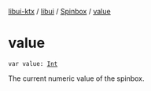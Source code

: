 [libui-ktx](../../index.md) / [libui](../index.md) / [Spinbox](index.md) / [value](./value.md)

# value

`var value: `[`Int`](https://kotlinlang.org/api/latest/jvm/stdlib/kotlin/-int/index.html)

The current numeric value of the spinbox.

